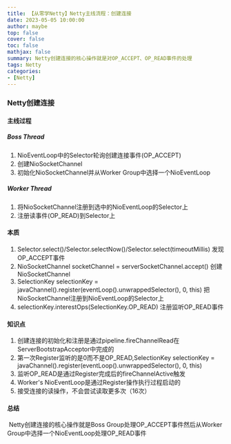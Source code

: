 ```yaml
---
title: 【从零学Netty】Netty主线流程：创建连接
date: 2023-05-05 10:00:00
author: maybe
top: false
cover: false
toc: false
mathjax: false
summary: Netty创建连接的核心操作就是对OP_ACCEPT、OP_READ事件的处理
tags: Netty
categories:
- [Netty]
---
```


### Netty创建连接

#### 主线过程

##### Boss Thread

1. NioEventLoop中的Selector轮询创建连接事件(OP_ACCEPT)
2. 创建NioSocketChannel
3. 初始化NioSocketChannel并从Worker Group中选择一个NioEventLoop

##### Worker Thread

1. 将NioSocketChannel注册到选中的NioEventLoop的Selector上
2. 注册读事件(OP_READ)到Selector上

#### 本质

1. Selector.select()/Selector.selectNow()/Selector.select(timeoutMillis) 发现OP_ACCEPT事件
2. NioSocketChannel socketChannel = serverSocketChannel.accept() 创建NioSocketChannel
3. SelectionKey selectionKey = javaChannel().register(eventLoop().unwrappedSelector(), 0, this) 把NioSocketChannel注册到NioEventLoop的Selector上
4. selectionKey.interestOps(SelectionKey.OP_READ) 注册监听OP_READ事件

#### 知识点

1. 创建连接的初始化和注册是通过pipeline.fireChannelRead在ServerBootstrapAcceptor中完成的
2. 第一次Register监听的是0而不是OP_READ,SelectionKey selectionKey = javaChannel().register(eventLoop().unwrappedSelector(), 0, this) 
3. 监听OP_READ是通过Register完成后的fireChannelActive触发
4. Worker's NioEventLoop是通过Register操作执行过程启动的
5. 接受连接的读操作，不会尝试读取更多次（16次）

#### 总结

​	Netty创建连接的核心操作就是Boss Group处理OP_ACCEPT事件然后从Worker Group中选择一个NioEventLoop处理OP_READ事件

